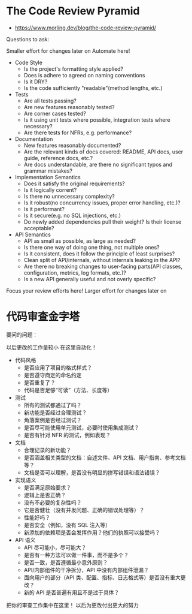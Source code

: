 # The Code Review Pyramid

- https://www.morling.dev/blog/the-code-review-pyramid/

Questions to ask:

Smaller effort for changes later on
Automate here!

- Code Style
  - Is the project's formatting style applied?
  - Does is adhere to agreed on naming conventions
  - Is it DRY?
  - Is the code sufficiently "readable"(method lengths, etc.)
- Tests
  - Are all tests passing?
  - Are new features reasonably tested?
  - Are corner cases tested?
  - Is it using unit tests where possible, integration tests where necessary?
  - Are there tests for NFRs, e.g. performance?
- Documentation
  - New features reasonably documented?
  - Are the relevant kinds of docs covered: README, API docs, user guide, reference docs, etc.?
  - Are docs understandable, are there no significant typos and grammar mistakes?
- Implementation Semantics
  - Does it satisfy the original requirements?
  - Is it logically corrent?
  - Is there no unnecessary complexity?
  - Is it robust(no concurrency issues, proper error handling, etc.)?
  - Is it performant?
  - Is it secure(e.g. no SQL injections, etc.)
  - Do newly added dependencies pull their weight? Is their license acceptable?
- API Semantics
  - API as small as possible, as large as needed?
  - Is there one way of doing one thing, not multiple ones?
  - Is it consistent, does it follow the principle of least surprises?
  - Clean split of API/internals, without internals leaking in the API?
  - Are there no breaking changes to user-facing parts(API classes, configuration, metrics, log formats, etc.)?
  - Is a new API generally useful and not overly specific?

Focus your review efforts here!
Larger effort for changes later on

# 代码审查金字塔

要问的问题：

以后更改的工作量较小
在这里自动化！

- 代码风格
  - 是否应用了项目的格式样式？
  - 是否遵守商定的命名约定
  - 是否重复了？
  - 代码是否足够“可读”（方法、长度等）
- 测试
  - 所有的测试都通过了吗？
  - 新功能是否经过合理测试？
  - 角落案例是否经过测试？
  - 是否尽可能使用单元测试，必要时使用集成测试？
  - 是否有针对 NFR 的测试，例如表现？
- 文档
  - 合理记录的新功能？
  - 是否涵盖相关类型的文档：自述文件、API 文档、用户指南、参考文档等？
  - 文档是否可以理解，是否没有明显的拼写错误和语法错误？
- 实现语义
  - 是否满足原始要求？
  - 逻辑上是否正确？
  - 没有不必要的复杂性吗？
  - 它是否健壮（没有并发问题、正确的错误处理等）？
  - 性能好吗？
  - 是否安全（例如，没有 SQL 注入等）
  - 新添加的依赖项是否会发挥作用？他们的执照可以接受吗？
- API 语义
  - API 尽可能小，尽可能大？
  - 是否有一种方法可以做一件事，而不是多个？
  - 是否一致，是否遵循最小意外原则？
  - API/内部组件的干净拆分，API 中没有内部组件泄漏？
  - 面向用户的部分（API 类、配置、指标、日志格式等）是否没有重大更改？
  - 新的 API 是否普遍有用且不是过于具体？

把你的审查工作集中在这里！
以后为更改付出更大的努力
